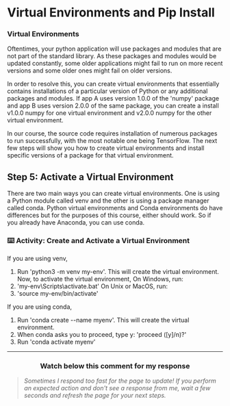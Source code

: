 # Virtual Environments and Pip Install
### Virtual Environments

Oftentimes, your python application will use packages and modules that are not part of the standard library. As these packages and modules would be updated constantly, some older applications might fail to run on more recent versions and some older ones might fail on older versions.

In order to resolve this, you can create virtual environments that essentially contains installations of a particular version of Python or any additional packages and modules. If app A uses version 1.0.0 of the 'numpy' package and app B uses version 2.0.0 of the same package, you can create a install v1.0.0 numpy for one virtual environment and v2.0.0 numpy for the other virtual environment.

In our course, the source code requires installation of numerous packages to run successfully, with the most notable one being TensorFlow. The next few steps will show you how to create virtual environments and install specific versions of a package for that virtual environment.
## Step 5: Activate a Virtual Environment 

There are two main ways you can create virtual environments. One is using a Python module called venv and the other is using a package manager called conda. Python virtual environments and Conda environments do have differences but for the purposes of this course, either should work. So if you already have Anaconda, you can use conda.

### :keyboard: Activity: Create and Activate a Virtual Environment

If you are using venv,
1. Run 'python3 -m venv my-env'. This will create the virtual environment.
Now, to activate the virtual environment,
On Windows, run:
2. 'my-env\Scripts\activate.bat'
On Unix or MacOS, run:
2. 'source my-env/bin/activate'

If you are using conda,
1. Run 'conda create --name myenv'. This will create the virtual environment.
2. When conda asks you to proceed, type y: 'proceed ([y]/n)?'
3. Run 'conda activate myenv'

</details>
<hr>
<h3 align="center">Watch below this comment for my response</h3>

> _Sometimes I respond too fast for the page to update! If you perform an expected action and don't see a response from me, wait a few seconds and refresh the page for your next steps._